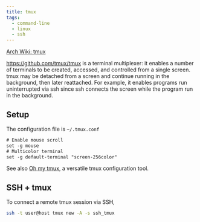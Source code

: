 ```yaml
---
title: tmux
tags:
  - command-line
  - linux
  - ssh
---
```


[Arch Wiki: tmux](https://wiki.archlinux.org/title/Tmux)

https://github.com/tmux/tmux is a terminal multiplexer: it enables a number of terminals to be created, accessed, and controlled from a single screen. tmux may be detached from a screen and continue running in the background, then later reattached. For example, it enables programs run uninterrupted via ssh since ssh connects the screen while the program run in the background.

## Setup

The configuration file is `~/.tmux.conf`

```txt title="~/.tmux.conf"
# Enable mouse scroll
set -g mouse
# Multicolor terminal
set -g default-terminal "screen-256color"
```

See also [Oh my tmux](https://github.com/gpakosz/.tmux), a versatile tmux configuration tool.

## SSH + tmux

To connect a remote tmux session via SSH,

```bash
ssh -t user@host tmux new -A -s ssh_tmux
```
